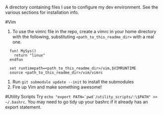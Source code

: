 A directory containing files I use to configure my dev environment. See the various sections for installation info.

#Vim
  1. To use the vimrc file in the repo, create a vimrc in your home directory with the following, substituting `<path_to_this_readme_dir>` with a real one.
  ```vim
    fun! MySys()
      return "linux"
    endfun

    set runtimepath=<path_to_this_readme_dir>/vim,$VIMRUNTIME
    source <path_to_this_readme_dir>/vim/vimrc
  ```
  1. Run ```git submodule update --init``` to install the submodules
  1. Fire up Vim and make something awesome!
 
#Utility Scripts
Try ```echo "export PATH=`pwd`/utility_scripts/:\$PATH" >> ~/.bashrc```. You may need to go tidy up your bashrc if it already has an export statement.
